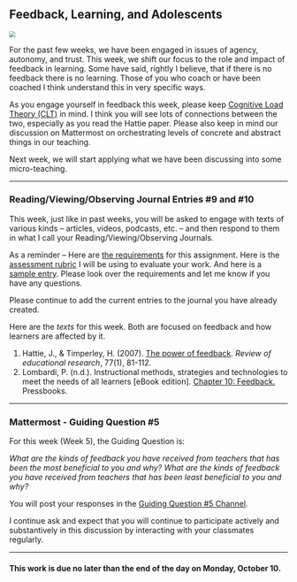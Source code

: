 ## Feedback, Learning, and Adolescents

<img src="https://images.unsplash.com/photo-1508591360875-10163ed98c8e?ixlib=rb-1.2.1&ixid=MnwxMjA3fDB8MHxwaG90by1wYWdlfHx8fGVufDB8fHx8&auto=format&fit=crop&w=735&q=80" style="zoom:67%;" />

For the past few weeks, we have been engaged in issues of agency, autonomy, and trust. This week, we shift our focus to the role and impact of feedback in learning. Some have said, rightly I believe, that if there is no feedback there is no learning. Those of you who coach or have been coached I think understand this in very specific ways. 

As you engage yourself in feedback this week, please keep [Cognitive Load Theory (CLT)](https://en.wikipedia.org/wiki/Cognitive_load) in mind. I think you will see lots of connections between the two, especially as you read the Hattie paper. Please also keep in mind our discussion on Mattermost on orchestrating levels of concrete and abstract things in our teaching. 

Next week, we will start applying what we have been discussing into some micro-teaching.

***

### Reading/Viewing/Observing Journal Entries #9 and #10

This week, just like in past weeks, you will be asked to engage with texts of various kinds – articles, videos, podcasts, etc. – and then respond to them in what I call your Reading/Viewing/Observing Journals.

As a reminder – Here are [the requirements](https://docs.google.com/document/d/1FAeyqz-d2RzNeODOFpCVcJop_QO_4sRMwTKLnmu9dc0/edit?usp=sharing) for this assignment. Here is the [assessment rubric](https://docs.google.com/document/d/10VTcIZ45QV5yI3qUDu0mmr5uYkt0_G58xmG1lBfw6fM/edit?usp=sharing) I will be using to evaluate your work. And here is a [sample entry](https://docs.google.com/document/d/1dctBjmVVvoy56ybtY0oBsFRAFEKA_GgC1tJmzu082vg/edit?usp=sharing). Please look over the requirements and let me know if you have any questions.

Please continue to add the current entries to the journal you have already created.

Here are the  *texts* for this week. Both are focused on feedback and how learners are affected by it.

1. Hattie, J., & Timperley, H. (2007). [The power of feedback](https://drive.google.com/file/d/164S8cpqygY5tkr_oA5j1KKv0seoY_3EY/view?usp=sharing). *Review of educational research*, 77(1), 81-112.
2. Lombardi, P. (n.d.). Instructional methods, strategies and technologies to meet the needs of all learners [eBook edition]. [Chapter 10: Feedback.](https://granite.pressbooks.pub/teachingdiverselearners/chapter/feedback-2/) Pressbooks.


***

### Mattermost - Guiding Question #5

For this week (Week 5), the Guiding Question is: 

*What are the kinds of feedback you have received from teachers that has been the most beneficial to you and why? What are the kinds of feedback you have received from teachers that has been least beneficial to you and why?*

You will post your responses in the [Guiding Question #5 Channel](https://gardito-mattermost.us.reclaim.cloud/coursework/channels/guiding-question-5).

I continue ask and expect that you will continue to participate actively and substantively in this discussion by interacting with your classmates regularly.

***

#### This work is due no later than the end of the day on Monday, October 10.
